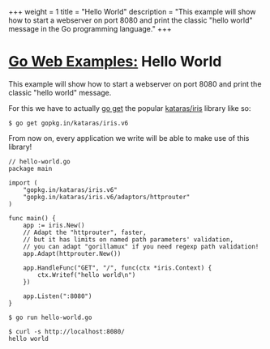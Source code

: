 +++
weight = 1
title = "Hello World"
description = "This example will show how to start a webserver on port 8080 and print the classic \"hello world\" message in the Go programming language."
+++

# [Go Web Examples:](/) Hello World

This example will show how to start a webserver on port 8080 and print the classic "hello world" message.

For this we have to actually <a target="_blank" href="https://golang.org/doc/articles/go_command.html#tmp_3">go get</a> the popular <a target="_blank" href="https://github.com/kataras/iris">kataras/iris</a> library like so:
```
$ go get gopkg.in/kataras/iris.v6
```
From now on, every application we write will be able to make use of this library!

```
// hello-world.go
package main

import (
	"gopkg.in/kataras/iris.v6"
	"gopkg.in/kataras/iris.v6/adaptors/httprouter"
)

func main() {
	app := iris.New()
	// Adapt the "httprouter", faster,
	// but it has limits on named path parameters' validation,
	// you can adapt "gorillamux" if you need regexp path validation!
	app.Adapt(httprouter.New())

	app.HandleFunc("GET", "/", func(ctx *iris.Context) {
		ctx.Writef("hello world\n")
	})

	app.Listen(":8080")
}
```
```
$ go run hello-world.go

$ curl -s http://localhost:8080/
hello world
```
